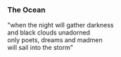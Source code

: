 ### The Ocean

"when the night will gather darkness  
and black clouds unadorned  
only poets, dreams and madmen  
will sail into the storm"
